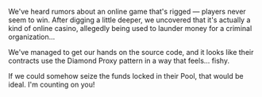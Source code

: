 We've heard rumors about an online game that's rigged — players never seem to win.
After digging a little deeper, we uncovered that it's actually a kind of online casino, allegedly being used to launder money for a criminal organization...

We've managed to get our hands on the source code, and it looks like their contracts use the Diamond Proxy pattern in a way that feels... fishy.

If we could somehow seize the funds locked in their Pool, that would be ideal.
I'm counting on you!